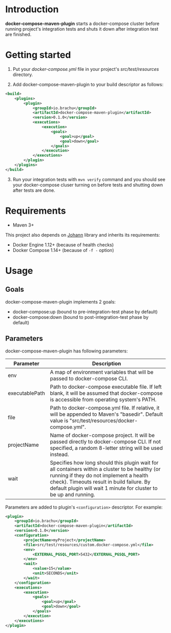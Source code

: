 # Introduction

**docker-compose-maven-plugin** starts a docker-compose cluster before running project's integration tests and shuts it down after integration test are finished.

# Getting started

1. Put your *docker-compose.yml* file in your project's *src/test/resources* directory.

2. Add docker-compose-maven-plugin to your build descriptor as follows:

```xml
<build>
    <plugins>
        <plugin>
            <groupId>io.brachu</groupId>
            <artifactId>docker-compose-maven-plugin</artifactId>
            <version>0.1.0</version>
            <executions>
                <execution>
                    <goals>
                        <goal>up</goal>
                        <goal>down</goal>
                    </goals>
                </execution>
            </executions>
        </plugin>
    </plugins>
</build>
```

3. Run your integration tests with `mvn verify` command and you should see your docker-compose cluser turning on before tests and shutting down after tests are
done.

# Requirements

* Maven 3+

This project also depends on [Johann](https://github.com/br4chu/johann) library and inherits its requirements:

* Docker Engine 1.12+ (because of health checks)
* Docker Compose 1.14+ (because of `-f -` option)

# Usage

## Goals

docker-compose-maven-plugin implements 2 goals:
* docker-compose:up (bound to pre-integration-test phase by default)
* docker-compose:down (bound to post-integration-test phase by default)

## Parameters

docker-compose-maven-plugin has following parameters:

| Parameter | Description |
| --- | --- |
| env | A map of environment variables that will be passed to docker-compose CLI. |
| executablePath | Path to docker-compose executable file. If left blank, it will be assumed that docker-compose is accessible from operating system's PATH. |
| file | Path to docker-compose.yml file. If relative, it will be appended to Maven's "basedir". Default value is "src/test/resources/docker-compose.yml". |
| projectName | Name of docker-compose project. It will be passed directly to docker-compose CLI. If not specified, a random 8-letter string will be used instead. |
| wait | Specifies how long should this plugin wait for all containers within a cluster to be healthy (or running if they do not implement a health check). Timeouts result in build failure. By default plugin will wait 1 minute for cluster to be up and running. |

Parameters are added to plugin's `<configuration>` descriptor. For example:

```xml
<plugin>
    <groupId>io.brachu</groupId>
    <artifactId>docker-compose-maven-plugin</artifactId>
    <version>0.1.0</version>
    <configuration>
        <projectName>myProject</projectName>
        <file>src/test/resources/custom.docker-compose.yml</file>
        <env>
            <EXTERNAL_PGSQL_PORT>5432</EXTERNAL_PGSQL_PORT>
        </env>
        <wait>
            <value>15</value>
            <unit>SECONDS</unit>
        </wait>
    </configuration>
    <executions>
        <execution>
            <goals>
                <goal>up</goal>
                <goal>down</goal>
            </goals>
        </execution>
    </executions>
</plugin>
```

